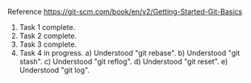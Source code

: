 Reference
https://git-scm.com/book/en/v2/Getting-Started-Git-Basics

1. Task 1 complete.
2. Task 2 complete.
3. Task 3 complete.
4. Task 4 in progress. 
a) Understood "git rebase".
b) Understood "git stash".
c) Understood "git reflog".
d) Understood "git reset".
e) Understood "git log".
